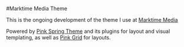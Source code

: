 #Marktime Media Theme

This is the ongoing development of the theme I use at [Marktime Media](http://marktimemedia.com)

Powered by [Pink Spring Theme](https://github.com/marktimemedia/pink-spring) and its plugins for layout and visual templating, as well as [Pink Grid](https://github.com/marktimemedia/Pink-Grid) for layouts.
